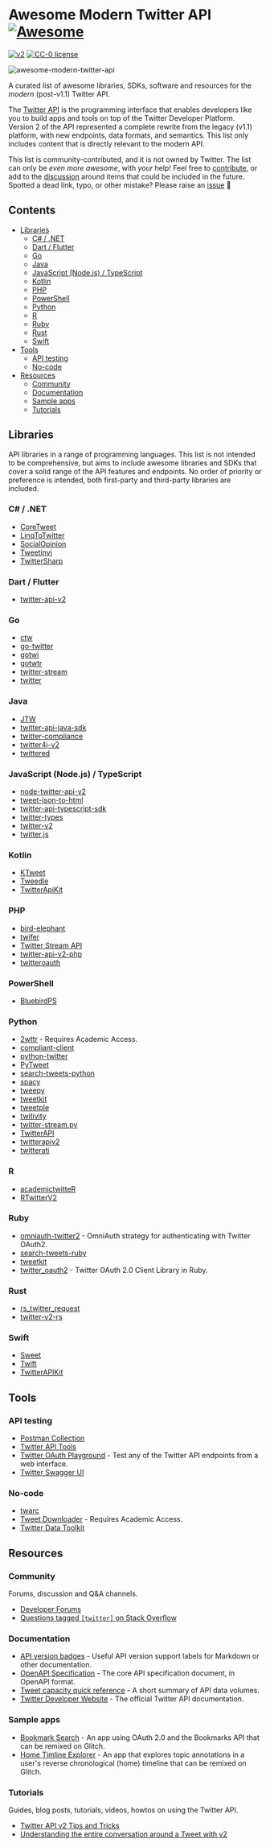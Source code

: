 # Awesome Modern Twitter API [![Awesome](https://awesome.re/badge.svg)](https://awesome.re)

[![v2](https://img.shields.io/endpoint?url=https%3A%2F%2Ftwbadges.glitch.me%2Fbadges%2Fv2)](https://t.co/signup)
[![CC-0 license](https://img.shields.io/badge/License-CC--0-blue.svg)](https://creativecommons.org/licenses/by-nd/4.0)

![awesome-modern-twitter-api](https://socialify.git.ci/andypiper/awesome-modern-twitter-api/image?description=1&descriptionEditable=A%20curated%20list%20of%20apps%20built%20with%2C%20and%20libraries%20for%20using%2C%20the%20modern%20Twitter%20API&font=KoHo&logo=https%3A%2F%2Fraw.githubusercontent.com%2Fandypiper%2Fawesome-modern-twitter-api%2Fmain%2Fdocs%2Fimg%2Fawesome-modern-twitter-api.svg&name=1&pattern=Charlie%20Brown&stargazers=1&theme=Dark)

A curated list of awesome libraries, SDKs, software and resources for the _modern_ (post-v1.1) Twitter API.

The [Twitter API](https://developer.twitter.com/) is the programming interface that enables developers like you to build apps and tools on top of the Twitter Developer Platform. Version 2 of the API represented a complete rewrite from the legacy (v1.1) platform, with new endpoints, data formats, and semantics. This list only includes content that is directly relevant to the modern API.

This list is community-contributed, and it is not owned by Twitter. The list can only be _even more awesome_, with _your_ help! Feel free to [contribute](contributing.md), or add to the [discussion](https://github.com/andypiper/awesome-modern-twitter-api/discussions) around items that could be included in the future. Spotted a dead link, typo, or other mistake? Please raise an [issue](https://andypiper/awesome-modern-twitter-api/issues) 🙌

## Contents

- [Libraries](#libraries)
  - [C# / .NET](#c--net)
  - [Dart / Flutter](#dart--flutter)
  - [Go](#go)
  - [Java](#java)
  - [JavaScript (Node.js) / TypeScript](#javascript-nodejs--typescript)
  - [Kotlin](#kotlin)
  - [PHP](#php)
  - [PowerShell](#powershell)
  - [Python](#python)
  - [R](#r)
  - [Ruby](#ruby)
  - [Rust](#rust)
  - [Swift](#swift)
- [Tools](#tools)
  - [API testing](#api-testing)
  - [No-code](#no-code)
- [Resources](#resources)
  - [Community](#community)
  - [Documentation](#documentation)
  - [Sample apps](#sample-apps)
  - [Tutorials](#tutorials)

## Libraries

API libraries in a range of programming languages. This list is not intended to be comprehensive, but aims to include awesome libraries and SDKs that cover a solid range of the API features and endpoints. No order of priority or preference is intended, both first-party and third-party libraries are included.

### C# / .NET

- [CoreTweet](https://github.com/CoreTweet/CoreTweet)
- [LinqToTwitter](https://github.com/JoeMayo/LinqToTwitter)
- [SocialOpinion](https://github.com/jamiemaguiredotnet/SocialOpinion-Public)
- [Tweetinvi](https://github.com/linvi/tweetinvi)
- [TwitterSharp](https://github.com/Xwilarg/TwitterSharp)

### Dart / Flutter

- [twitter-api-v2](https://github.com/twitter-dart/twitter-api-v2)

### Go

- [ctw](https://github.com/0dayfall/ctw)
- [go-twitter](https://github.com/g8rswimmer/go-twitter)
- [gotwi](https://github.com/michimani/gotwi)
- [gotwtr](https://github.com/sivchari/gotwtr)
- [twitter-stream](https://github.com/Fallenstedt/twitter-stream)
- [twitter](https://github.com/creachadair/twitter)

### Java

- [JTW](https://github.com/uakihir0/jtw)
- [twitter-api-java-sdk](https://github.com/twitterdev/twitter-api-java-sdk)
- [twitter-compliance](https://github.com/UCL/twitter-compliance)
- [twitter4j-v2](https://github.com/takke/twitter4j-v2)
- [twittered](https://github.com/redouane59/twittered)

### JavaScript (Node.js) / TypeScript

- [node-twitter-api-v2](https://github.com/PLhery/node-twitter-api-v2)
- [tweet-json-to-html](https://github.com/wdl/tweet-json-to-html)
- [twitter-api-typescript-sdk](https://github.com/twitterdev/twitter-api-typescript-sdk)
- [twitter-types](https://github.com/twitterjs/twitter-types)
- [twitter-v2](https://github.com/HunterLarco/twitter-v2)
- [twitter.js](https://github.com/twitterjs/twitter.js)

### Kotlin

- [KTweet](https://github.com/ChromasIV/KTweet)
- [Tweedle](https://github.com/tyczj/Tweedle)
- [TwitterApiKit](https://github.com/kojofosu/TwitterApiKit)

### PHP

- [bird-elephant](https://github.com/danieldevine/bird-elephant)
- [twifer](https://github.com/ferrysyahrinal/twifer)
- [Twitter Stream API](https://github.com/redwebcreation/twitter-stream-api)
- [twitter-api-v2-php](https://github.com/noweh/twitter-api-v2-php)
- [twitteroauth](https://github.com/abraham/twitteroauth)

### PowerShell

- [BluebirdPS](https://github.com/thedavecarroll/BluebirdPS)

### Python

- [2wttr](https://github.com/simonlindgren/2wttr) - Requires Academic Access.
- [compliant-client](https://github.com/twitterdev/compliant-client)
- [python-twitter](https://github.com/sns-sdks/python-twitter)
- [PyTweet](https://github.com/TheFarGG/PyTweet)
- [search-tweets-python](https://github.com/twitterdev/search-tweets-python)
- [spacy](https://github.com/madaragon/spacy)
- [tweepy](https://github.com/tweepy/tweepy)
- [tweetkit](https://github.com/ysenarath/tweetkit)
- [tweetple](https://github.com/dapivei/tweetple)
- [twitivity](https://github.com/twitivity/twitivity)
- [twitter-stream.py](https://github.com/twitivity/twitter-stream.py)
- [TwitterAPI](https://github.com/geduldig/TwitterAPI)
- [twitterapiv2](https://github.com/Preocts/twitterapiv2)
- [twitterati](https://github.com/JeannieDaniel/twitterati)

### R

- [academictwitteR](https://github.com/cjbarrie/academictwitteR)
- [RTwitterV2](https://github.com/MaelKubli/RTwitterV2)

### Ruby

- [omniauth-twitter2](https://github.com/unasuke/omniauth-twitter2) - OmniAuth strategy for authenticating with Twitter OAuth2.
- [search-tweets-ruby](https://github.com/twitterdev/search-tweets-ruby)
- [tweetkit](https://github.com/julianfssen/tweetkit)
- [twitter_oauth2](https://github.com/nov/twitter_oauth2) - Twitter OAuth 2.0 Client Library in Ruby.

### Rust

- [rs_twitter_request](https://github.com/SkoogJacob/rs_twitter_request)
- [twitter-v2-rs](https://github.com/jpopesculian/twitter-v2-rs)

### Swift

- [Sweet](https://github.com/zunda-pixel/Sweet)
- [Twift](https://github.com/daneden/Twift/)
- [TwitterAPIKit](https://github.com/mironal/TwitterAPIKit)

## Tools

### API testing

- [Postman Collection](https://t.co/twitter-api-postman)
- [Twitter API Tools](https://developer.twitter.com/apitools/)
- [Twitter OAuth Playground](https://oauth-playground.glitch.me/) - Test any of the Twitter API endpoints from a web interface.
- [Twitter Swagger UI](https://snowcait.github.io/twitter-swagger-ui/)

### No-code

- [twarc](https://twarc-project.readthedocs.io/en/latest/twarc2_en_us/)
- [Tweet Downloader](https://developer.twitter.com/apitools/downloader) - Requires Academic Access.
- [Twitter Data Toolkit](https://github.com/shohil-kishore/twitter-data-toolkit)

## Resources

### Community

Forums, discussion and Q&A channels.

- [Developer Forums](https://twittercommunity.com)
- [Questions tagged `[twitter]` on Stack Overflow](https://stackoverflow.com/questions/tagged/twitter)

### Documentation

- [API version badges](https://twbadges.glitch.me/) - Useful API version support labels for Markdown or other documentation.
- [OpenAPI Specification](https://api.twitter.com/2/openapi.json) - The core API specification document, in OpenAPI format.
- [Tweet capacity quick reference](https://cloud-eustoma-eaa.notion.site/Twitter-API-7e9483b8ee694bcf8f962087bbec79c5) - A short summary of API data volumes.
- [Twitter Developer Website](https://developer.twitter.com/docs) - The official Twitter API documentation.

### Sample apps

- [Bookmark Search](https://bookmarksearch.glitch.me/) - An app using OAuth 2.0 and the Bookmarks API that can be remixed on Glitch.
- [Home Timline Explorer](https://home-timeline-annotations.glitch.me/) - An app that explores topic annotations in a user's reverse chronological (home) timeline that can be remixed on Glitch.

### Tutorials

Guides, blog posts, tutorials, videos, howtos on using the Twitter API.

- [Twitter API v2 Tips and Tricks](https://www.postman.com/apihandyman/workspace/twitter-api-v2-tips-and-tricks/overview)
- [Understanding the entire conversation around a Tweet with v2](https://dev.to/suhemparack/understanding-the-entire-conversation-around-a-tweet-with-the-twitter-api-v2-3ce6)
